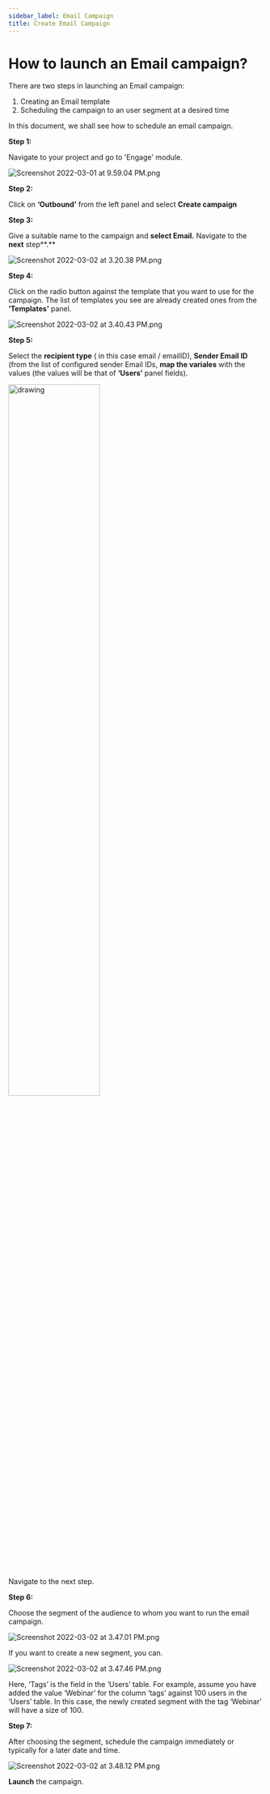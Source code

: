 ```yaml
---
sidebar_label: Email Campaign
title: Create Email Campaign
---
```


# How to launch an Email campaign?

There are two steps in launching an Email campaign:

1. Creating an Email template
2. Scheduling the campaign to an user segment at a desired time

In this document, we shall see how to schedule an email campaign.

**Step 1:**

Navigate to your project and go to 'Engage' module.

![Screenshot 2022-03-01 at 9.59.04 PM.png](https://res.craft.do/user/full/a59774be-e9f6-fe9e-e9df-69fe0168e698/doc/8177068B-D1F7-4ACE-A528-7E3A8EDB1488/164FC8D2-8B78-4111-AB79-D5DF40C8C61D_2/Screenshot%202022-03-01%20at%209.59.04%20PM.png)

**Step 2:**

Click on **‘Outbound’** from the left panel and select **Create campaign**

**Step 3:**

Give a suitable name to the campaign and **select Email.** Navigate to the **next** step**.**

![Screenshot 2022-03-02 at 3.20.38 PM.png](https://res.craft.do/user/full/a59774be-e9f6-fe9e-e9df-69fe0168e698/doc/CE7A7AE5-F9E4-479C-84B0-51B499470E5F/697455A1-EAFD-470C-8464-BCB2D4531EC9_2/Screenshot%202022-03-02%20at%203.20.38%20PM.png)

**Step 4:**

Click on the radio button against the template that you want to use for the campaign. The list of templates you see are already created ones from the **‘Templates’** panel.

![Screenshot 2022-03-02 at 3.40.43 PM.png](https://res.craft.do/user/full/a59774be-e9f6-fe9e-e9df-69fe0168e698/doc/CE7A7AE5-F9E4-479C-84B0-51B499470E5F/1517F2A4-219C-4F6A-BACF-5A676F330A9A_2/Screenshot%202022-03-02%20at%203.40.43%20PM.png)

**Step 5:**

Select the **recipient type** ( in this case email / emailID), **Sender Email ID** (from the list of configured sender Email IDs, **map the variales** with the values (the values will be that of **‘Users’** panel fields).

<img src="https://res.craft.do/user/full/a59774be-e9f6-fe9e-e9df-69fe0168e698/doc/CE7A7AE5-F9E4-479C-84B0-51B499470E5F/D4A3E203-AFED-4C98-B421-13AA5D103342_2/Screenshot%202022-03-02%20at%203.45.19%20PM.png" alt="drawing" width="60%"/>


Navigate to the next step.

**Step 6:**

Choose the segment of the audience to whom you want to run the email campaign.

![Screenshot 2022-03-02 at 3.47.01 PM.png](https://res.craft.do/user/full/a59774be-e9f6-fe9e-e9df-69fe0168e698/doc/CE7A7AE5-F9E4-479C-84B0-51B499470E5F/D76DD876-743B-45E2-AE8F-7ABD9A9A246C_2/Screenshot%202022-03-02%20at%203.47.01%20PM.png)

If you want to create a new segment, you can.

![Screenshot 2022-03-02 at 3.47.46 PM.png](https://res.craft.do/user/full/a59774be-e9f6-fe9e-e9df-69fe0168e698/doc/CE7A7AE5-F9E4-479C-84B0-51B499470E5F/DE484ACA-4C02-4048-A31E-F0F3B2F56B7E_2/Screenshot%202022-03-02%20at%203.47.46%20PM.png)

Here, ‘Tags’ is the field in the ‘Users’ table. For example, assume you have added the value ‘Webinar’ for the column ‘tags’ against 100 users in the ‘Users’ table. In this case, the newly created segment with the tag ‘Webinar’ will have a size of 100.

**Step 7:**

After choosing the segment, schedule the campaign immediately or typically for a later date and time.

![Screenshot 2022-03-02 at 3.48.12 PM.png](https://res.craft.do/user/full/a59774be-e9f6-fe9e-e9df-69fe0168e698/doc/CE7A7AE5-F9E4-479C-84B0-51B499470E5F/04D411C3-85DA-46CC-B36A-5349A5255A19_2/Screenshot%202022-03-02%20at%203.48.12%20PM.png)

**Launch** the campaign.
